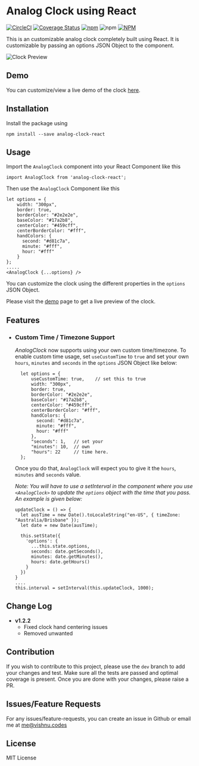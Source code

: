 # Analog Clock using React

[![CircleCI](https://circleci.com/gh/vishnuramana/analogclock/tree/dev.svg?style=shield)](https://circleci.com/gh/vishnuramana/analogclock/tree/dev) [![Coverage Status](https://coveralls.io/repos/github/vishnuramana/analogclock/badge.svg?branch=dev&kill_cache=1)](https://coveralls.io/github/vishnuramana/analogclock?branch=dev) [![npm](https://img.shields.io/npm/dw/analog-clock-react)](https://www.npmjs.com/package/analog-clock-react) ![npm](https://img.shields.io/npm/v/analog-clock-react) [![NPM](https://img.shields.io/npm/l/analog-clock-react)](https://github.com/vishnuramana/analogclock/blob/dev/LICENSE)

This is an customizable analog clock completely built using React. It is customizable by passing an options JSON Object to the component.

![Clock Preview](https://imgur.com/3kV92PJ.png)

## Demo
You can customize/view a live demo of the clock [here](http://vishnuramana.github.io/analogclock).

## Installation
Install the package using

    npm install --save analog-clock-react
    
## Usage
Import the  `AnalogClock` component into your React Component like this

    import AnalogClock from 'analog-clock-react';
    
Then use the `AnalogClock` Component like this

    let options = {
        width: "300px",
        border: true,
        borderColor: "#2e2e2e",
        baseColor: "#17a2b8",
        centerColor: "#459cff",
        centerBorderColor: "#fff",
        handColors: {
          second: "#d81c7a",
          minute: "#fff",
          hour: "#fff"
        }
    };
    .....
    <AnalogClock {...options} />

You can customize the clock using the different properties in the `options` JSON Object. 

Please visit the [demo](http://vishnuramana.github.io/analogclock) page to get a live preview of the clock.

## Features

- ### Custom Time / Timezone Support
    *AnalogClock* now supports using your own custom time/timezone. To enable custom time usage, set `useCustomTime` to `true` and set your own `hours`, `minutes` and `seconds`  in the `options` JSON Object like below:
    
        let options = {
            useCustomTime: true,    // set this to true
            width: "300px",
            border: true,
            borderColor: "#2e2e2e",
            baseColor: "#17a2b8",
            centerColor: "#459cff",
            centerBorderColor: "#fff",
            handColors: {
              second: "#d81c7a",
              minute: "#fff",
              hour: "#fff"
            },
            "seconds": 1,   // set your
            "minutes": 10,  // own
            "hours": 22     // time here.
        };

    Once you do that, `AnalogClock` will expect you to give it the `hours`, `minutes` and `seconds` value.
    
    *Note: You will have to use a setInterval in the component where you use `<AnalogClock>` to update the `options` object with the time that you pass. An example is given below:*
    
      updateClock = () => {
        let ausTime = new Date().toLocaleString("en-US", { timeZone: "Australia/Brisbane" });
        let date = new Date(ausTime);
    
        this.setState({
          'options': {
            ...this.state.options,
            seconds: date.getSeconds(),
            minutes: date.getMinutes(),
            hours: date.getHours()
          }
        })
      }
      ....
      this.interval = setInterval(this.updateClock, 1000);

## Change Log
  - **v1.2.2**
    - Fixed clock hand centering issues
    - Removed unwanted

## Contribution

If you wish to contribute to this project, please use the `dev` branch to add your changes and test. Make sure all the tests are passed and optimal coverage is present. Once you are done with your changes, please raise a PR.

## Issues/Feature Requests

For any issues/feature-requests, you can create an issue in Github or email me at [me@vishnu.codes](mailto:me@vishnu.codes)

## License

MIT License
